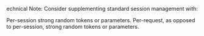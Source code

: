 echnical Note:
Consider supplementing standard session management with:

Per-session strong random tokens or parameters.
Per-request, as opposed to per-session, strong random tokens or parameters.
